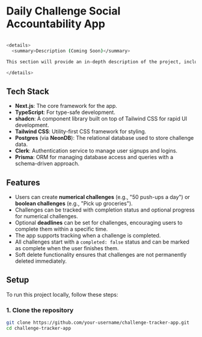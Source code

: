 # Daily Challenge Social Accountability App

```bash

<details>
  <summary>Description (Coming Soon)</summary>

This section will provide an in-depth description of the project, including key features, user flows, and other details. Stay tuned!

</details>
```

## Tech Stack

- **Next.js**: The core framework for the app.
- **TypeScript**: For type-safe development.
- **shadcn**: A component library built on top of Tailwind CSS for rapid UI development.
- **Tailwind CSS**: Utility-first CSS framework for styling.
- **Postgres** (via **NeonDB**): The relational database used to store challenge data.
- **Clerk**: Authentication service to manage user signups and logins.
- **Prisma**: ORM for managing database access and queries with a schema-driven approach.

## Features

- Users can create **numerical challenges** (e.g., "50 push-ups a day") or **boolean challenges** (e.g., "Pick up groceries").
- Challenges can be tracked with completion status and optional progress for numerical challenges.
- Optional **deadlines** can be set for challenges, encouraging users to complete them within a specific time.
- The app supports tracking when a challenge is completed.
- All challenges start with a `completed: false` status and can be marked as complete when the user finishes them.
- Soft delete functionality ensures that challenges are not permanently deleted immediately.

## Setup

To run this project locally, follow these steps:

### 1. Clone the repository

```bash
git clone https://github.com/your-username/challenge-tracker-app.git
cd challenge-tracker-app
```

